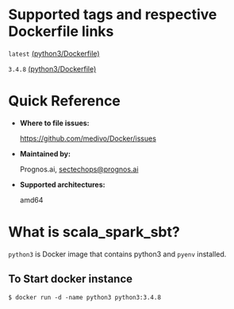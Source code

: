 # Supported tags and respective Dockerfile links

`latest` [(python3/Dockerfile)](https://github.com/medivo/Docker/blob/master/python3/Dockerfile)

`3.4.8` [(python3/Dockerfile)](https://github.com/medivo/Docker/blob/python_3_4_8/python3/Dockerfile)

# Quick Reference
- **Where to file issues:**

    https://github.com/medivo/Docker/issues
    
- **Maintained by:**

    Prognos.ai, sectechops@prognos.ai

- **Supported architectures:**

    amd64

# What is scala_spark_sbt?

`python3` is Docker image that contains python3 and `pyenv` installed.

## To Start docker instance

```
$ docker run -d -name python3 python3:3.4.8
```
